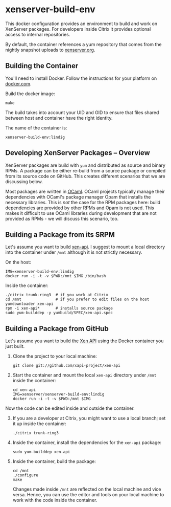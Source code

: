<!-- vim: set ts=2 sw=2 et spell -->

# xenserver-build-env

This docker configuration provides an environment to build and work on
XenServer packages. For developers inside Citrix it provides optional
access to internal repositories.

By default, the container references a yum repository that comes from the
nightly snapshot uploads to [xenserver.org](http://xenserver.org).

## Building the Container

You'll need to install Docker. Follow the instructions for your platform
on [docker.com](https://www.docker.com/).

Build the docker image:

    make

The build takes into account your UID and GID to ensure that files
shared between host and container have the right identity.

The name of the container is:

    xenserver-build-env:lindig 

## Developing XenServer Packages – Overview

XenServer packages are build with `yum` and distributed as source and
binary RPMs. A package can be either re-build from a source package or
compiled from its source code on GitHub. This creates different
scenarios that we are discussing below. 

Most packages are written in [OCaml]. OCaml projects typically manage
their dependencies with OCaml's package manager Opam that installs the
necessary libraries.  This is _not_ the case for the RPM packages here:
build dependencies are provided by other RPMs and Opam is not used. This
makes it difficult to use OCaml libraries during development that are
not provided as RPMs - we will discuss this scenario, too.

## Building a Package from its SRPM

Let's assume you want to build [xen-api].  I suggest to mount a local
directory into the container under `/mnt` although it is not strictly
necessary.

On the host:

    IMG=xenserver-build-env:lindig
    docker run -i -t -v $PWD:/mnt $IMG /bin/bash

Inside the container:

    ./citrix trunk-ring3  # if you work at Citrix
    cd /mnt               # if you prefer to edit files on the host
    yumdownloader xen-api
    rpm -i xen-api*       # installs source package
    sudo yum-builddep -y yumbuild/SPEC/xen-api.spec




## Building a Package from GitHub

Let's assume you want to build the [Xen
API](https//github.com/xapi-project/xen-api) using the Docker container
you just built.

1.  Clone the project to your local machine:

        git clone git://github.com/xapi-project/xen-api

2.  Start the container and mount the local `xen-api` directory under
    `/mnt` inside the container:

        cd xen-api
        IMG=xenserver/xenserver-build-env:lindig
        docker run -i -t -v $PWD:/mnt $IMG

  Now the code can be edited inside and outside the container.

3.  If you are a developer at Citrix, you might want to use a 
    local branch; set it up inside the container:

        ./citrix trunk-ring3

4.  Inside the container, install the dependencies for the `xen-api`
    package:

        sudo yum-builddep xen-api

5.  Inside the container, build the package:

        cd /mnt
        ./configure 
        make
  
    Changes made inside `/mnt` are reflected on the local machine and vice
    versa. Hence, you can use the editor and tools on your local machine
    to work with the code inside the container.

## 

[xen-api]:  http://github.com/xapi-project/xen-api
[OCaml]:    http://www.ocaml.org/
